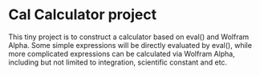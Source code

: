 # Cal Calculator project

This tiny project is to construct a calculator based on eval() and Wolfram Alpha. Some simple expressions will be directly evaluated by eval(), while more complicated expressions can be calculated via Wolfram Alpha, including but not limited to integration, scientific constant and etc.